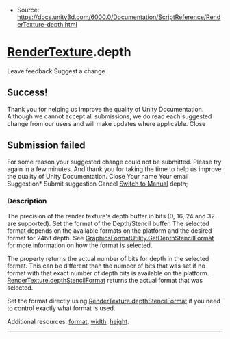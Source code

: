 * Source: https://docs.unity3d.com/6000.0/Documentation/ScriptReference/RenderTexture-depth.html

#  [RenderTexture](https://docs.unity3d.com/6000.0/Documentation/ScriptReference/RenderTexture.html).depth
Leave feedback
Suggest a change
## Success!
Thank you for helping us improve the quality of Unity Documentation. Although we cannot accept all submissions, we do read each suggested change from our users and will make updates where applicable.
Close
## Submission failed
For some reason your suggested change could not be submitted. Please <a>try again</a> in a few minutes. And thank you for taking the time to help us improve the quality of Unity Documentation.
Close
Your name Your email Suggestion* Submit suggestion
Cancel
[Switch to Manual](https://docs.unity3d.com/6000.0/Documentation/Manual/class-RenderTexture.html "Go to RenderTexture Component in the Manual")
depth; 
### Description
The precision of the render texture's depth buffer in bits (0, 16, 24 and 32 are supported).
Set the format of the Depth/Stencil buffer. The selected format depends on the available formats on the platform and the desired format for 24bit depth. See [GraphicsFormatUtility.GetDepthStencilFormat](https://docs.unity3d.com/6000.0/Documentation/ScriptReference/Experimental.Rendering.GraphicsFormatUtility.GetDepthStencilFormat.html) for more information on how the format is selected.  
  
The property returns the actual number of bits for depth in the selected format. This can be different than the number of bits that was set if no format with that exact number of depth bits is available on the platform. [RenderTexture.depthStencilFormat](https://docs.unity3d.com/6000.0/Documentation/ScriptReference/RenderTexture-depthStencilFormat.html) returns the actual format that was selected.  
  
Set the format directly using [RenderTexture.depthStencilFormat](https://docs.unity3d.com/6000.0/Documentation/ScriptReference/RenderTexture-depthStencilFormat.html) if you need to control exactly what format is used.  
  
Additional resources: [format](https://docs.unity3d.com/6000.0/Documentation/ScriptReference/RenderTexture-graphicsFormat.html), [width](https://docs.unity3d.com/6000.0/Documentation/ScriptReference/RenderTexture-width.html), [height](https://docs.unity3d.com/6000.0/Documentation/ScriptReference/RenderTexture-height.html).
* * *

